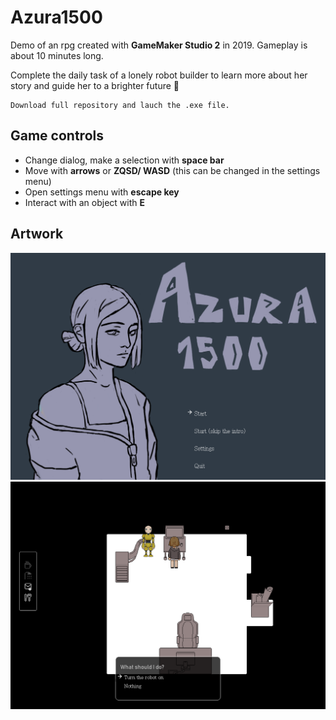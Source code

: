 # Azura1500
Demo of an rpg created with **GameMaker Studio 2** in 2019. Gameplay is about 10 minutes long.

Complete the daily task of a lonely robot builder to learn more about her story and guide her to a brighter future 🤖

```
Download full repository and lauch the .exe file.
```

## Game controls
* Change dialog, make a selection with **space bar**
* Move with **arrows** or **ZQSD/ WASD** (this can be changed in the settings menu)
* Open settings menu with **escape key**
* Interact with an object with **E**

## Artwork
<p style = text-align:center;>
    <img  src="https://github.com/ceciiile/Azura1500/blob/master/Artwork/Menu%20Artwork.png" alt="Menu Artwork"  >
    <img  src="https://github.com/ceciiile/Azura1500/blob/master/Artwork/Robot.png" alt="Robot" > 
    
  </p>
